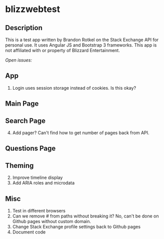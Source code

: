 blizzwebtest
============

Description
--------
This is a test app written by Brandon Rotkel on the Stack Exchange API for personal use. It uses Angular JS and Bootstrap 3 frameworks. This app is not affiliated with or property of Blizzard Entertainment.

*Open issues:*

App
--------
1. Login uses session storage instead of cookies. Is this okay?

Main Page
--------

Search Page
--------
4. Add pager? Can't find how to get number of pages back from API.

Questions Page
--------

Theming
--------
2. Improve timeline display
3. Add ARIA roles and microdata

Misc
--------
1. Test in different browsers
3. Can we remove # from paths without breaking it? No, can't be done on Github pages without custom domain.
4. Change Stack Exchange profile settings back to Github pages
5. Document code
